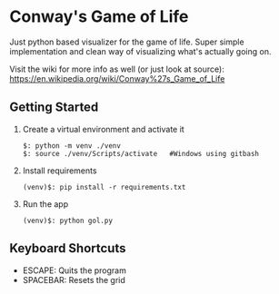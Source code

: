 # Conway's Game of Life

Just python based visualizer for the game of life.
Super simple implementation and clean way of visualizing what's actually going on. 

Visit the wiki for more info as well (or just look at source):
https://en.wikipedia.org/wiki/Conway%27s_Game_of_Life

## Getting Started 

1. Create a virtual environment and activate it
   ```
   $: python -m venv ./venv
   $: source ./venv/Scripts/activate   #Windows using gitbash
   ```
2. Install requirements
    ```
    (venv)$: pip install -r requirements.txt
    ```
3. Run the app
    ```
    (venv)$: python gol.py
    ```

## Keyboard Shortcuts

- ESCAPE: Quits the program
- SPACEBAR: Resets the grid